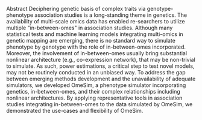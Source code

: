 Abstract
Deciphering genetic basis of complex traits via genotype-phenotype association studies is a long-standing theme in genetics. The availability of multi-scale omics data has enabled re-searchers to utilize multiple "in-between-omes" in association studies. Although many statistical tests and machine learning models integrating multi-omics in genetic mapping are emerging, there is no standard way to simulate phenotype by genotype with the role of in-between-omes incorporated. Moreover, the involvement of in-between-omes usually bring substantial nonlinear architecture (e.g., co-expression network), that may be non-trivial to simulate. As such, power estimations, a critical step to test novel models, may not be routinely conducted in an unbiased way. To address the gap between emerging methods development and the unavailability of adequate simulators, we developed OmeSim, a phenotype simulator incorporating genetics, in-between-omes, and their complex relationships including nonlinear architectures. By applying representative tools in association studies integrating in-between-omes to the data simulated by OmeSim, we demonstrated the use-cases and flexibility of OmeSim.
